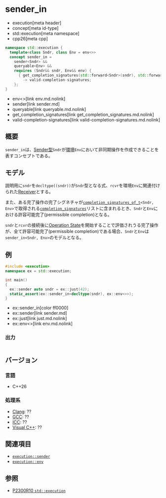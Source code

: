 # sender_in
* execution[meta header]
* concept[meta id-type]
* std::execution[meta namespace]
* cpp26[meta cpp]

```cpp
namespace std::execution {
  template<class Sndr, class Env = env<>>
  concept sender_in =
    sender<Sndr> &&
    queryable<Env> &&
    requires (Sndr&& sndr, Env&& env) {
      { get_completion_signatures(std::forward<Sndr>(sndr), std::forward<Env>(env)) }
        -> valid-completion-signatures;
    };
}
```
* env<>[link env.md.nolink]
* sender[link sender.md]
* queryable[link queryable.md.nolink]
* get_completion_signatures[link get_completion_signatures.md.nolink]
* valid-completion-signatures[link valid-completion-signatures.md.nolink]

## 概要
`sender_in`は、[Sender型](sender.md)`Sndr`が[環境](env.md.nolink)`Env`において非同期操作を作成できることを表すコンセプトである。


## モデル
説明用に`sndr`を`decltype((sndr))`が`Sndr`型となる式、`rcvr`を環境`Env`に関連付けられた[Receiver](receiver.md)とする。

また、ある完了操作の完了シグネチャが[`completion_signatures_of_t`](completion_signatures_of_t.md)`<Sndr, Env>`で取得される[`completion_signatures`](completion_signatures.md)リストに含まれるとき、`Sndr`と`Env`における許容可能完了(permissible completion)となる。

`sndr`と`rcvr`の接続後に[Operation State](operation_state.md)を開始することで評価されうる完了操作が、全て許容可能完了(permissible completion)である場合、`Sndr`と`Env`は`sender_in<Sndr, Env>`のモデルとなる。


## 例
```cpp example
#include <execution>
namespace ex = std::execution;

int main()
{
  ex::sender auto sndr = ex::just(42);
  static_assert(ex::sender_in<decltype(sndr), ex::env<>>);
}
```
* ex::sender_in[color ff0000]
* ex::sender[link sender.md]
* ex::just[link just.md.nolink]
* ex::env<>[link env.md.nolink]

### 出力
```
```


## バージョン
### 言語
- C++26

### 処理系
- [Clang](/implementation.md#clang): ??
- [GCC](/implementation.md#gcc): ??
- [ICC](/implementation.md#icc): ??
- [Visual C++](/implementation.md#visual_cpp): ??


## 関連項目
- [`execution::sender`](sender.md)
- [`execution::env`](env.md.nolink)


## 参照
- [P2300R10 `std::execution`](https://www.open-std.org/jtc1/sc22/wg21/docs/papers/2024/p2300r10.html)
